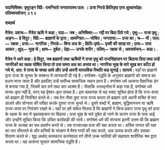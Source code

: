 **यदाभिषिक्त: पृथुरङ्ग विप्रै-** **रामन्त्रितो जनतायाश्च पाल: ।** **प्रजा निरन्ने क्षितिपृष्ठ एत्य** **क्षुत्क्षामदेहा: पतिमवयवोचन् ॥ ९॥** 

**शब्दार्थ** 

**मैत्रेय: उवाच—** **मैत्रेय ऋषि ने कहा** **; यदा—** **जब** **; अभिषिक्त:—** **गद्दी पर बिठा दिये गये** **; पृथु:—** **राजा पृथु** **; अङ्ग—** **हे विदुर** **;** **विप्रै:—** **ब्राह्मणों के द्वारा** **; आमन्त्रित:—** **घोषित** **; जनताया:—** **प्रजा का** **; च—** **भी** **; पाल:—** **रक्षक** **; प्रजा:—** **नागरिक** **; निरन्ने—** **बिना अन्न के** **; क्षिति-पृष्ठे—** **पृथ्वी की सतह पर** **; एत्य—** **पास आकर** **; क्षुत्—** **भूख से** **; क्षाम—** **दुर्बल** **; देहा:—** **उनके शरीर** **;** **पतिम्—** **रक्षक से** **; अवयवोचन्—** **कहा।** **.** 

**मैत्रेय ने आगे कहा : हे विदुर, जब ब्राह्मणों तथा ऋषियों ने राजा पृथु को राजसिंहासन पर** **बिठाया दिया तथा उन्हें नागरिकों का रक्षक घोषित किया तो उस समय अन्न का अभाव था।** **नागरिक भूख के मारे सूख कर काँटा हो गये थे, अत: वे राजा के समक्ष आये और उन्हें अपनी** **वास्तविक स्थिति कह सुनाई।** **तात्पर्य :** यहाँ पर ब्राह्मणों द्वारा राजा के चुनाव के सश्बन्ध में जानकारी दी गई है। वर्णाश्रम- पद्धति के अनुसार ब्राह्मणों को समाज का प्रधान माना जाता है और इसलिए उन्हें सर्वोच्च सामाजिक स्थान प्राप्त है। वर्णाश्रम धर्म अत्यन्त वैज्ञानिक ढंग से बनाया गया है, जिसमें चार वर्ण तथा चार आश्रम हैं। जैसाकि *भगवद्गीता* में कहा गया है, वर्णाश्रम धर्म मानव-कृत नहीं है, वरन् यह ईश्वर-कृत संस्था है। इस कथानक से यह स्पष्ट सूचित होता है कि राज-सत्ता को ब्राह्मण ही नियंत्रित करते थे। जब वेन जैसा दुष्ट राजा राज्य करता तो ब्राह्मण उसे अपनी शक्ति से मार डालते और योग्यता की परीक्षा करके दूसरा राजा चुनते थे। दूसरे शब्दों में, ब्राह्मण, बुद्धिमानजन या ऋषि राज्य-सत्ता पर नियंत्रण रखते थे। यहाँ पर हमें संकेत मिलता है कि ब्राह्मणों ने किस प्रकार राजा पृथु को प्रजा के रक्षक के रूप में ङ्क्षसहासन पर बिठाया। प्रजा भूख के मारे दुर्बल हो जाने के कारण राजा के पास आई और उन्होंने सूचित किया कि उचित कार्यवाही की जाये। वर्णाश्रम धर्म की संरचना इतनी उत्तम थी कि ब्राह्मण राज्य के अध्यक्ष का पथ-प्रदर्शन करते थे। तब राज्याध्यक्ष प्रजा की रक्षा करता था। क्षत्रिय जनता की रक्षा का भार सँभालते थे और क्षत्रियों के संरक्षण में वैश्य गायों की रक्षा करते, अन्न उत्पन्न करते और उसका वितरण करते थे। शूद्र अर्थात् कामकाज करनेवाला वर्ग तीनों उच्च जातियों की सहायता शारीरिक श्रम द्वारा करता था। यह अत्यन्त सुचारु सामाजिक पद्धति है।  